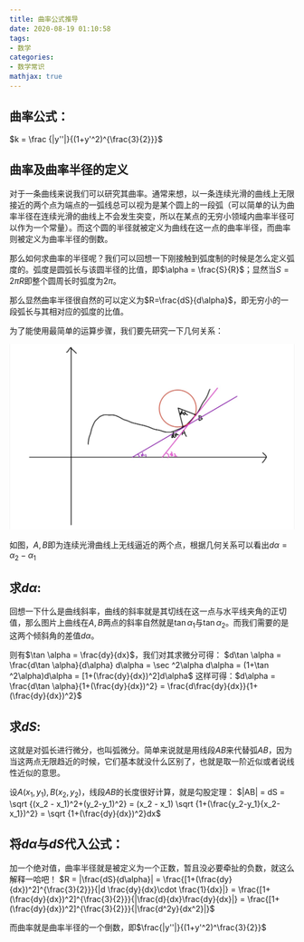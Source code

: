 ```yaml
---
title: 曲率公式推导
date: 2020-08-19 01:10:58
tags:
- 数学
categories: 
- 数学常识
mathjax: true
---
```




## 曲率公式：
$k = \frac {|y''|}{(1+y'^2)^{\frac{3}{2}}}$



## 曲率及曲率半径的定义
对于一条曲线来说我们可以研究其曲率。通常来想，以一条连续光滑的曲线上无限接近的两个点为端点的一弧线总可以视为是某个圆上的一段弧（可以简单的认为曲率半径在连续光滑的曲线上不会发生突变，所以在某点的无穷小领域内曲率半径可以作为一个常量）。而这个圆的半径就被定义为曲线在这一点的曲率半径，而曲率则被定义为曲率半径的倒数。

那么如何求曲率的半径呢？我们可以回想一下刚接触到弧度制的时候是怎么定义弧度的。弧度是圆弧长与该圆半径的比值，即$\alpha = \frac{S}{R}$；显然当$S=2\pi R$即整个圆周长时弧度为$2\pi$。

那么显然曲率半径很自然的可以定义为$R=\frac{dS}{d\alpha}$，即无穷小的一段弧长与其相对应的弧度的比值。

 <!-- more --> 

为了能使用最简单的运算步骤，我们要先研究一下几何关系：

![几何关系](./曲率公式推导/1.jpg)

如图，$A,B$即为连续光滑曲线上无线逼近的两个点，根据几何关系可以看出$d\alpha = \alpha _2 - \alpha_1$



## 求$d\alpha$:
回想一下什么是曲线斜率，曲线的斜率就是其切线在这一点与水平线夹角的正切值，那么图片上曲线在$A,B$两点的斜率自然就是$\tan \alpha_1$与$\tan \alpha_2$。而我们需要的是这两个倾斜角的差值$d\alpha$。

则有$\tan \alpha = \frac{dy}{dx}$，我们对其求微分可得：
$d\tan \alpha = \frac{d\tan \alpha}{d\alpha} d\alpha = \sec ^2\alpha d\alpha = (1+\tan ^2\alpha)d\alpha = [1+(\frac{dy}{dx})^2]d\alpha$
这样可得：$d\alpha = \frac{d\tan \alpha}{1+(\frac{dy}{dx})^2} = \frac{d\frac{dy}{dx}}{1+(\frac{dy}{dx})^2}$



## 求$dS$:
这就是对弧长进行微分，也叫弧微分。简单来说就是用线段$AB$来代替弧$AB$，因为当这两点无限趋近的时候，它们基本就没什么区别了，也就是取一阶近似或者说线性近似的意思。

设$A(x_1,y_1),B(x_2,y_2)$，线段$AB$的长度很好计算，就是勾股定理：
$|AB| = dS = \sqrt {(x_2 - x_1)^2+(y_2-y_1)^2} = (x_2 - x_1) \sqrt {1+(\frac{y_2-y_1}{x_2-x_1})^2} = \sqrt {1+(\frac{dy}{dx})^2}dx$



## 将$d\alpha$与$dS$代入公式：
加一个绝对值，曲率半径就是被定义为一个正数，暂且没必要牵扯的负数，就这么解释一哈吧！
$R = |\frac{dS}{d\alpha}| = \frac{[1+(\frac{dy}{dx})^2]^{\frac{3}{2}}}{|d \frac{dy}{dx}\cdot \frac{1}{dx}|} = \frac{[1+(\frac{dy}{dx})^2]^{\frac{3}{2}}}{|\frac{d}{dx}\frac{dy}{dx}|} = \frac{[1+(\frac{dy}{dx})^2]^{\frac{3}{2}}}{|\frac{d^2y}{dx^2}|}$

而曲率就是曲率半径的一个倒数，即$\frac{|y''|}{(1+y'^2)^\frac{3}{2}}$